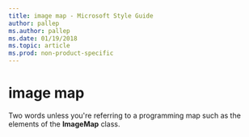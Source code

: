 ```yaml
---
title: image map - Microsoft Style Guide
author: pallep
ms.author: pallep
ms.date: 01/19/2018
ms.topic: article
ms.prod: non-product-specific
---
```


# image map

Two words unless you're referring to a programming map such as the elements of the **ImageMap** class.
